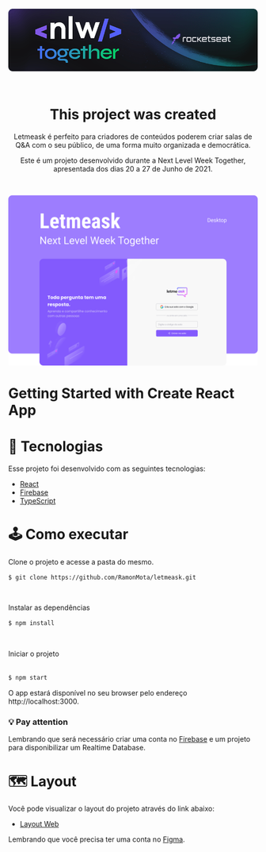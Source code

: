 <p >
    <img align="center" alt="nlw together" src=".github/banner_nlw.png" />
</p>
<br>

<h1 align="center" >This project was created</h1>

<p align="center" >Letmeask é perfeito para criadores de conteúdos poderem criar salas de Q&A com o seu público, de uma forma muito organizada e democrática.</p>

<p align="center" >Este é um projeto desenvolvido durante a Next Level Week Together, apresentada dos dias 20 a 27 de Junho de 2021.</p>

<br>

<p >
    <img align="center" alt="Letmeask" src=".github/cover.svg" />
</p>

# Getting Started with Create React App

# 🤖 Tecnologias

Esse projeto foi desenvolvido com as seguintes tecnologias:

- [React](https://reactjs.org)
- [Firebase](https://firebase.google.com/)
- [TypeScript](https://www.typescriptlang.org/)

# 🕹️ Como executar

Clone o projeto e acesse a pasta do mesmo.

```bash
$ git clone https://github.com/RamonMota/letmeask.git
```
<br>

Instalar as dependências
```bash
$ npm install
```
<br>

Iniciar o projeto
```bash

$ npm start
```

O app estará disponível no seu browser pelo endereço http://localhost:3000.

### 💡 Pay attention
Lembrando que será necessário criar uma conta no [Firebase](https://firebase.google.com/) e um projeto para disponibilizar um Realtime Database.

# 🗺️ Layout

Você pode visualizar o layout do projeto através do link abaixo:

- [Layout Web](https://www.figma.com/file/u0BQK8rCf2KgzcukdRRCWh/Letmeask/duplicate) 

Lembrando que você precisa ter uma conta no [Figma](http://figma.com/).